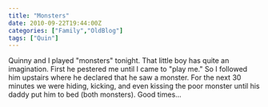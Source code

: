 ```yaml
---
title: "Monsters"
date: 2010-09-22T19:44:00Z
categories: ["Family","OldBlog"]
tags: ["Quin"]
---
```


Quinny and I played "monsters" tonight.  That little boy has quite an imagination.  First he pestered me until I came to "play me."  So I followed him upstairs where he declared that he saw a monster.  For the next 30 minutes we were hiding, kicking, and even kissing the poor monster until his daddy put him to bed (both monsters).  Good times...
